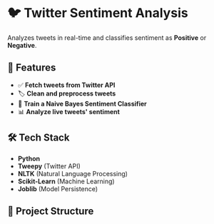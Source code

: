 # 🐦 Twitter Sentiment Analysis

Analyzes tweets in real-time and classifies sentiment as **Positive** or **Negative**.

## 🚀 Features
- ✅ **Fetch tweets from Twitter API**
- 🏷 **Clean and preprocess tweets**
- 🤖 **Train a Naive Bayes Sentiment Classifier**
- 📊 **Analyze live tweets' sentiment**

## 🛠 Tech Stack
- **Python**
- **Tweepy** (Twitter API)
- **NLTK** (Natural Language Processing)
- **Scikit-Learn** (Machine Learning)
- **Joblib** (Model Persistence)

## 📂 Project Structure
